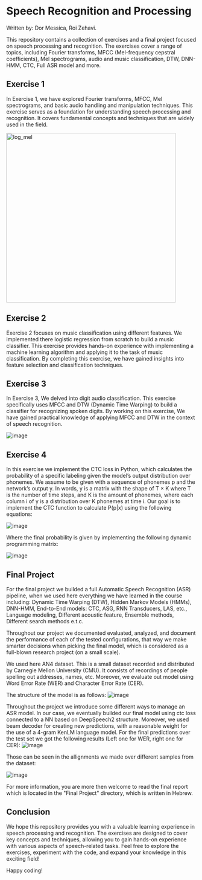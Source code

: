 # Speech Recognition and Processing
Written by: Dor Messica, Roi Zehavi.

This repository contains a collection of exercises and a final project focused on speech processing and recognition. The exercises cover a range of topics, including Fourier transforms, MFCC (Mel-frequency cepstral coefficients), Mel spectrograms, audio and music classification, DTW, DNN-HMM, CTC, Full ASR model and more.

## Exercise 1
In Exercise 1, we have explored Fourier transforms, MFCC, Mel spectrograms, and basic audio handling and manipulation techniques. This exercise serves as a foundation for understanding speech processing and recognition. It covers fundamental concepts and techniques that are widely used in the field.

<img width="449" alt="log_mel" src="https://github.com/Dor890/Speech-Processing/assets/64433958/dcabab37-316f-492f-bfb2-a91dd3de01ac">


## Exercise 2
Exercise 2 focuses on music classification using different features. We implemented there logistic regression from scratch to build a music classifier. This exercise provides hands-on experience with implementing a machine learning algorithm and applying it to the task of music classification. By completing this exercise, we have gained insights into feature selection and classification techniques.


## Exercise 3
In Exercise 3, We delved into digit audio classification. This exercise specifically uses MFCC and DTW (Dynamic Time Warping) to build a classifier for recognizing spoken digits. By working on this exercise, We have gained practical knowledge of applying MFCC and DTW in the context of speech recognition.

![image](https://github.com/Dor890/Speech-Processing/assets/64433958/436f4767-37c2-4b75-96ce-19d11acbbb92)


## Exercise 4
In this exercise we implement the CTC loss in Python, which calculates the probability of a specific labeling given the model’s output distribution over phonemes. We assume to be given with a sequence of phonemes p and the network’s output y. In words, y is a matrix with the shape of T × K where T is the number of time steps, and K is the amount of phonemes, where each column i of y is a distribution over K phonemes at time i. Our goal is to implement the CTC function to calculate P(p|x) using the following equations:

![image](https://github.com/Dor890/Speech-Processing/assets/64433958/e1bfab5b-637d-49c6-8698-642774d01d36)

Where the final probability is given by implementing the following dynamic programming matrix:

![image](https://github.com/Dor890/Speech-Processing/assets/64433958/6cdf7af0-005c-4d75-b016-9d85b57a87bf)



## Final Project
For the final project we builded a full Automatic Speech Recognition (ASR) pipeline, when we used here everything we have learned in the
course including: Dynamic Time Warping (DTW), Hidden Markov Models (HMMs), DNN-HMM, End-to-End models: CTC, ASG, RNN Transducers, LAS, etc., Language modeling, Different acoustic feature, Ensemble methods, Different search methods e.t.c. 

Throughout our project we documented evaluated, analyzed, and document the performance of each of the tested configurations, that way we make smarter decisions when picking the final model, which is considered as a full-blown research project (on a small scale).

We used here AN4 dataset. This is a small dataset recorded and distributed by Carnegie Mellon University (CMU). It consists of recordings of people spelling out addresses, names, etc. Moreover, we evaluate out model using Word Error Rate (WER) and Character Error Rate (CER).

The structure of the model is as follows:
![image](https://github.com/Dor890/Speech-Processing/assets/64433958/788a3f41-b831-4d53-9ea0-928642dc47f0)

Throughout the project we introduce some different ways to manage an ASR model. In our case, we eventually builded our final model using ctc loss connected to a NN based on DeepSpeech2 structure. Moreover, we used beam decoder for creating new predictions, with a reasonable weight for the use of a 4-gram KenLM language model. For the final predictions over the test set we got the following results (Left one for WER, right one for CER): 
![image](https://github.com/Dor890/Speech-Processing/assets/64433958/2da4a185-aa7a-4531-a7e3-6c448075f151)

Those can be seen in the allignments we made over different samples from the dataset:

![image](https://github.com/Dor890/Speech-Processing/assets/64433958/8a3c2669-0470-4e88-a232-ae777de670a5)

For more information, you are more then welcome to read the final report which is located in the "Final Project" directory, which is written in Hebrew.


## Conclusion
We hope this repository provides you with a valuable learning experience in speech processing and recognition. The exercises are designed to cover key concepts and techniques, allowing you to gain hands-on experience with various aspects of speech-related tasks. Feel free to explore the exercises, experiment with the code, and expand your knowledge in this exciting field!

Happy coding!
